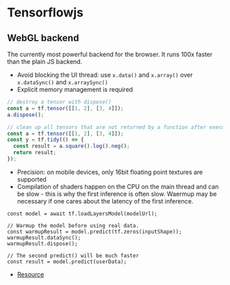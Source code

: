 # Tensorflowjs

## WebGL backend

The currently most powerful backend for the browser. It runs 100x faster than the plain JS backend.
* Avoid blocking the UI thread: use `x.data()` and `x.array()` over `x.dataSync()` and `x.arraySync()`
* Explicit memory management is required
```js
// destroy a tensor with dispose()
const a = tf.tensor([[1, 2], [3, 4]]);
a.dispose();

// clean up all tensors that are not returned by a function after executing with tidy()
const a = tf.tensor([[1, 2], [3, 4]]);
const y = tf.tidy(() => {
  const result = a.square().log().neg();
  return result;
});
```
* Precision: on mobile devices, only 16bit floating point textures are supported
* Compilation of shaders happen on the CPU on the main thread and can be slow - this is why the first inference is often slow. Waermup may be necessary if one cares about the latency of the first inference.
```
const model = await tf.loadLayersModel(modelUrl);

// Warmup the model before using real data.
const warmupResult = model.predict(tf.zeros(inputShape));
warmupResult.dataSync();
warmupResult.dispose();

// The second predict() will be much faster
const result = model.predict(userData);
```

* [Resource](https://www.tensorflow.org/js/guide/platform_environment#webgl_backend)

